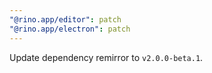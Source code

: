 ```yaml
---
"@rino.app/editor": patch
"@rino.app/electron": patch
---
```


Update dependency remirror to `v2.0.0-beta.1`.

